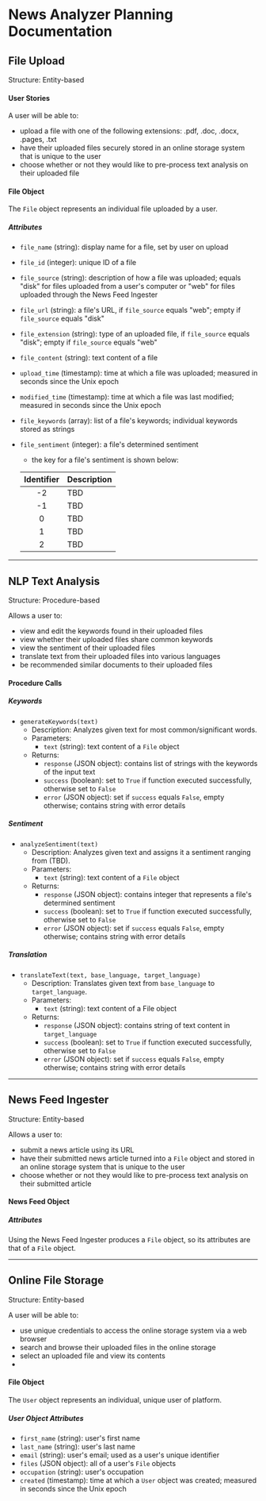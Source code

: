 # News Analyzer Planning Documentation

## File Upload
Structure: Entity-based

#### User Stories
A user will be able to:
- upload a file with one of the following extensions: .pdf, .doc, .docx, .pages, .txt
- have their uploaded files securely stored in an online storage system that is unique to the user
- choose whether or not they would like to pre-process text analysis on their uploaded file

#### File Object
The `File` object represents an individual file uploaded by a user.

##### Attributes
- `file_name` (string): display name for a file, set by user on upload
- `file_id` (integer): unique ID of a file
- `file_source` (string): description of how a file was uploaded; equals "disk" for files uploaded from a user's computer or "web" for files uploaded through the News Feed Ingester
- `file_url` (string): a file's URL, if `file_source` equals "web"; empty if `file_source` equals "disk"
- `file_extension` (string): type of an uploaded file, if `file_source` equals "disk"; empty if `file_source` equals "web"
- `file_content` (string): text content of a file
- `upload_time` (timestamp): time at which a file was uploaded; measured in seconds since the Unix epoch
- `modified_time` (timestamp): time at which a file was last modified; measured in seconds since the Unix epoch
- `file_keywords` (array): list of a file's keywords; individual keywords stored as strings
- `file_sentiment` (integer): a file's determined sentiment
  - the key for a file's sentiment is shown below:

  | Identifier | Description |
  | :--------: | ----------- |
  | -2         | TBD         |
  | -1         | TBD         |
  | 0          | TBD         |
  | 1          | TBD         |
  | 2          | TBD         |

---

## NLP Text Analysis
Structure: Procedure-based

Allows a user to:
- view and edit the keywords found in their uploaded files
- view whether their uploaded files share common keywords
- view the sentiment of their uploaded files
- translate text from their uploaded files into various languages
- be recommended similar documents to their uploaded files

#### Procedure Calls

##### Keywords

- `generateKeywords(text)`
  - Description: Analyzes given text for most common/significant words.
  - Parameters:
    - `text` (string): text content of a `File` object
  - Returns:
    - `response` (JSON object): contains list of strings with the keywords of the input text
    - `success` (boolean): set to `True` if function executed successfully, otherwise set to `False`
    - `error` (JSON object): set if `success` equals `False`, empty otherwise; contains string with error details

##### Sentiment

- `analyzeSentiment(text)`
  - Description: Analyzes given text and assigns it a sentiment ranging from (TBD).
  - Parameters:
    - `text` (string): text content of a `File` object
  - Returns:
    - `response` (JSON object): contains integer that represents a file's determined sentiment
    - `success` (boolean): set to `True` if function executed successfully, otherwise set to `False`
    - `error` (JSON object): set if `success` equals `False`, empty otherwise; contains string with error details

##### Translation

- `translateText(text, base_language, target_language)`
  - Description: Translates given text from `base_language` to `target_language`.
  - Parameters:
    - `text` (string): text content of a File object
  - Returns:
    - `response` (JSON object): contains string of text content in `target_language`
    - `success` (boolean): set to `True` if function executed successfully, otherwise set to `False`
    - `error` (JSON object): set if `success` equals `False`, empty otherwise; contains string with error details

---

## News Feed Ingester
Structure: Entity-based

Allows a user to:
- submit a news article using its URL
- have their submitted news article turned into a `File` object and stored in an online storage system that is unique to the user
- choose whether or not they would like to pre-process text analysis on their submitted article

#### News Feed Object


##### Attributes
Using the News Feed Ingester produces a `File` object, so its attributes are that of a `File` object.

---

## Online File Storage
Structure: Entity-based

A user will be able to:
- use unique credentials to access the online storage system via a web browser
- search and browse their uploaded files in the online storage
- select an uploaded file and view its contents
-
#### File Object
The `User` object represents an individual, unique user of platform.

##### User Object Attributes
- `first_name` (string): user's first name
- `last_name` (string): user's last name
- `email` (string): user's email; used as a user's unique identifier
- `files` (JSON object): all of a user's `File` objects
- `occupation` (string): user's occupation
- `created` (timestamp): time at which a `User` object was created; measured in seconds since the Unix epoch
